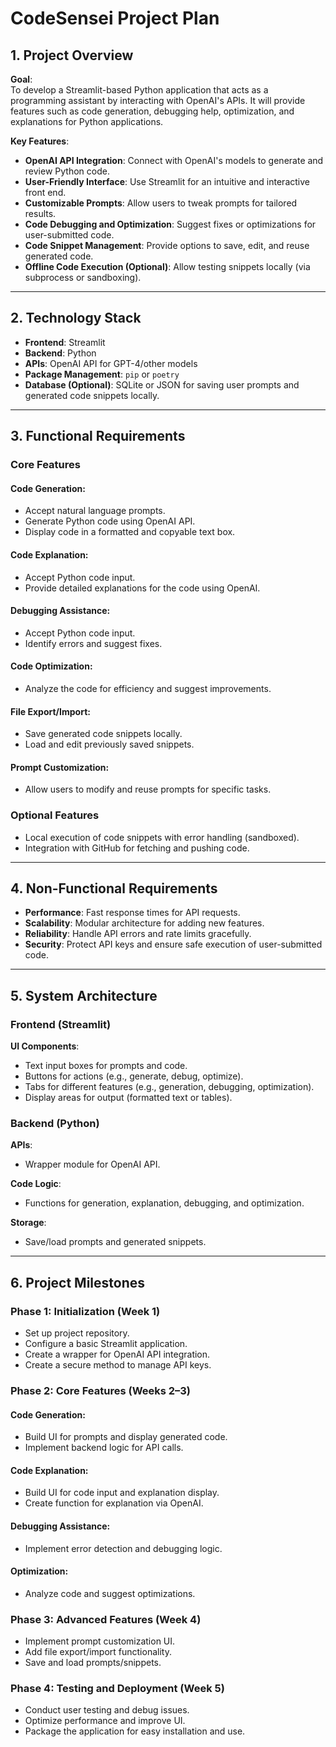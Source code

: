 
# CodeSensei Project Plan

## 1. Project Overview

**Goal**:  
To develop a Streamlit-based Python application that acts as a programming assistant by interacting with OpenAI's APIs. It will provide features such as code generation, debugging help, optimization, and explanations for Python applications.

**Key Features**:
- **OpenAI API Integration**: Connect with OpenAI's models to generate and review Python code.  
- **User-Friendly Interface**: Use Streamlit for an intuitive and interactive front end.  
- **Customizable Prompts**: Allow users to tweak prompts for tailored results.  
- **Code Debugging and Optimization**: Suggest fixes or optimizations for user-submitted code.  
- **Code Snippet Management**: Provide options to save, edit, and reuse generated code.  
- **Offline Code Execution (Optional)**: Allow testing snippets locally (via subprocess or sandboxing).

---

## 2. Technology Stack

- **Frontend**: Streamlit  
- **Backend**: Python  
- **APIs**: OpenAI API for GPT-4/other models  
- **Package Management**: `pip` or `poetry`  
- **Database (Optional)**: SQLite or JSON for saving user prompts and generated code snippets locally.

---

## 3. Functional Requirements

### Core Features

#### Code Generation:
- Accept natural language prompts.  
- Generate Python code using OpenAI API.  
- Display code in a formatted and copyable text box.  

#### Code Explanation:
- Accept Python code input.  
- Provide detailed explanations for the code using OpenAI.  

#### Debugging Assistance:
- Accept Python code input.  
- Identify errors and suggest fixes.  

#### Code Optimization:
- Analyze the code for efficiency and suggest improvements.  

#### File Export/Import:
- Save generated code snippets locally.  
- Load and edit previously saved snippets.  

#### Prompt Customization:
- Allow users to modify and reuse prompts for specific tasks.  

### Optional Features
- Local execution of code snippets with error handling (sandboxed).  
- Integration with GitHub for fetching and pushing code.  

---

## 4. Non-Functional Requirements

- **Performance**: Fast response times for API requests.  
- **Scalability**: Modular architecture for adding new features.  
- **Reliability**: Handle API errors and rate limits gracefully.  
- **Security**: Protect API keys and ensure safe execution of user-submitted code.  

---

## 5. System Architecture

### Frontend (Streamlit)

**UI Components**:
- Text input boxes for prompts and code.  
- Buttons for actions (e.g., generate, debug, optimize).  
- Tabs for different features (e.g., generation, debugging, optimization).  
- Display areas for output (formatted text or tables).  

### Backend (Python)

**APIs**:  
- Wrapper module for OpenAI API.  

**Code Logic**:  
- Functions for generation, explanation, debugging, and optimization.  

**Storage**:  
- Save/load prompts and generated snippets.  

---

## 6. Project Milestones

### **Phase 1: Initialization (Week 1)**
- Set up project repository.  
- Configure a basic Streamlit application.  
- Create a wrapper for OpenAI API integration.  
- Create a secure method to manage API keys.  

### **Phase 2: Core Features (Weeks 2–3)**

#### Code Generation:
- Build UI for prompts and display generated code.  
- Implement backend logic for API calls.  

#### Code Explanation:
- Build UI for code input and explanation display.  
- Create function for explanation via OpenAI.  

#### Debugging Assistance:
- Implement error detection and debugging logic.  

#### Optimization:
- Analyze code and suggest optimizations.  

### **Phase 3: Advanced Features (Week 4)**
- Implement prompt customization UI.  
- Add file export/import functionality.  
- Save and load prompts/snippets.  

### **Phase 4: Testing and Deployment (Week 5)**
- Conduct user testing and debug issues.  
- Optimize performance and improve UI.  
- Package the application for easy installation and use.  
